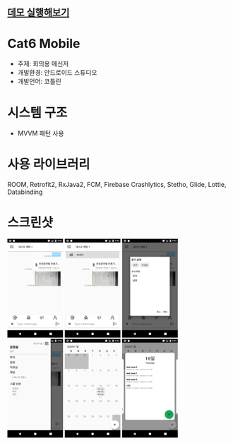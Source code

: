 
## [데모 실행해보기](https://appetize.io/app/aet7zee6pzb76mh7dme396ecnr)

# Cat6 Mobile
- 주제: 회의용 메신저
- 개발환경: 안드로이드 스튜디오
- 개발언어: 코틀린

# 시스템 구조
- MVVM 패턴 사용

# 사용 라이브러리
ROOM, Retrofit2, RxJava2, FCM, Firebase Crashlytics, Stetho, Glide, Lottie, Databinding

# 스크린샷
<div>
    <img src="https://github.com/ho8278/Cat6Mobile/blob/develop/docs/채팅.png" width="25%" height="25%"></img>
    <img src="https://github.com/ho8278/Cat6Mobile/blob/develop/docs/공지.png" width="25%" height="25%"></img>
    <img src="https://github.com/ho8278/Cat6Mobile/blob/develop/docs/채팅 초대.png" width="25%" height="25%"></img>
    <img src="https://github.com/ho8278/Cat6Mobile/blob/develop/docs/메뉴.png" width="25%" height="25%"></img>
    <img src="https://github.com/ho8278/Cat6Mobile/blob/develop/docs/캘린더.png" width="25%" height="25%"></img>
    <img src="https://github.com/ho8278/Cat6Mobile/blob/develop/docs/상세일정.png" width="25%" height="25%"></img>
</div>



